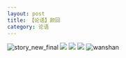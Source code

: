 ```yaml
---
layout: post
title: 【论语】颜回
category: 论语
---
```

![story_new_final](http://rfbyhtcfm.hd-bkt.clouddn.com/img/story_new_final_0322.png)
![](http://rfbyhtcfm.hd-bkt.clouddn.com/img/kong-0317-1.png)
![](http://rfbyhtcfm.hd-bkt.clouddn.com/img/kong-0317-2.png)
![](http://rfbyhtcfm.hd-bkt.clouddn.com/img/kong-220416-1.png)
![wanshan](http://rfbyhtcfm.hd-bkt.clouddn.com/img/wanshan.png)

  




